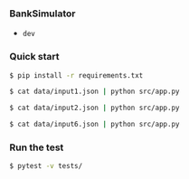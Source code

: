 ### BankSimulator
- `dev`


### Quick start

```bash
$ pip install -r requirements.txt

$ cat data/input1.json | python src/app.py 

$ cat data/input2.json | python src/app.py 

$ cat data/input6.json | python src/app.py 
```

### Run the test
```bash
$ pytest -v tests/ 

```
